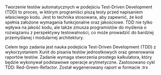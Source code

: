Tworzenie testów automatycznych w podejściu Test-Driven Development (TDD) to proces, w którym programiści piszą testy przed napisaniem właściwego kodu. 
Jest to technika stosowana, aby zapewnić, że kod spełnia założone wymagania funkcjonalne oraz jakościowe. 
TDD nie tylko wpływa na jakość kodu, ale także zmusza programistów do myślenia o rozwiązaniu z perspektywy testowalności, co może prowadzić do bardziej przemyślanej i modularnej architektury.

Celem tego zadania jest nauka podejścia Test-Driven Development (TDD) z wykorzystaniem Xunit do pisania testów jednostkowych oraz generowania raportów testów. 
Zadanie wymaga stworzenia prostego kalkulatora, który będzie wykonywał podstawowe operacje arytmetyczne. 
Zastosowano cykl TDD: Red-Green-Refactor.
Został wygenerowany raport w formacie .trx 
 
